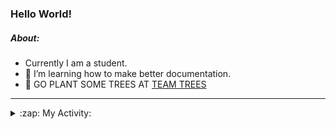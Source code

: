 ### Hello World!

##### About:
- Currently I am a student.
- 🌱 I’m learning how to make better documentation.
- 🌱 GO PLANT SOME TREES AT [TEAM TREES](https://teamtrees.org/)

---
<details>
  <summary>:zap: My Activity:</summary>
  
<!--START_SECTION:waka-->
![Code Time](http://img.shields.io/badge/Code%20Time-1%2C123%20hrs%2025%20mins-blue)

**I'm a Night 🦉** 

```text
🌞 Morning                1036 commits        ██░░░░░░░░░░░░░░░░░░░░░░░   07.95 % 
🌆 Daytime                4936 commits        █████████░░░░░░░░░░░░░░░░   37.88 % 
🌃 Evening                3733 commits        ███████░░░░░░░░░░░░░░░░░░   28.65 % 
🌙 Night                  3324 commits        ██████░░░░░░░░░░░░░░░░░░░   25.51 % 
```
📅 **I'm Most Productive on Wednesday** 

```text
Monday                   2079 commits        ████░░░░░░░░░░░░░░░░░░░░░   15.96 % 
Tuesday                  1585 commits        ███░░░░░░░░░░░░░░░░░░░░░░   12.17 % 
Wednesday                3072 commits        ██████░░░░░░░░░░░░░░░░░░░   23.58 % 
Thursday                 1453 commits        ███░░░░░░░░░░░░░░░░░░░░░░   11.15 % 
Friday                   1242 commits        ██░░░░░░░░░░░░░░░░░░░░░░░   09.53 % 
Saturday                 1209 commits        ██░░░░░░░░░░░░░░░░░░░░░░░   09.28 % 
Sunday                   2389 commits        █████░░░░░░░░░░░░░░░░░░░░   18.34 % 
```


📊 **This Week I Spent My Time On** 

```text
🔥 Editors: 
VS Code                  1 hr 52 mins        █████████████████████████   100.00 % 

🐱‍💻 Projects: 
praise                   1 hr 21 mins        ██████████████████░░░░░░░   72.48 % 
discord-bot              30 mins             ███████░░░░░░░░░░░░░░░░░░   26.86 % 
CSF22                    0 secs              ░░░░░░░░░░░░░░░░░░░░░░░░░   00.66 % 
```


 Last Updated on 20/05/2023 02:19:50 UTC
<!--END_SECTION:waka-->
</details>
